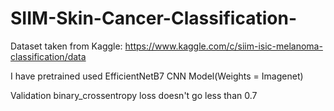 # SIIM-Skin-Cancer-Classification-
Dataset taken from Kaggle:
https://www.kaggle.com/c/siim-isic-melanoma-classification/data

I have pretrained used EfficientNetB7 CNN Model(Weights  = Imagenet)

Validation binary_crossentropy loss doesn't go less than 0.7
